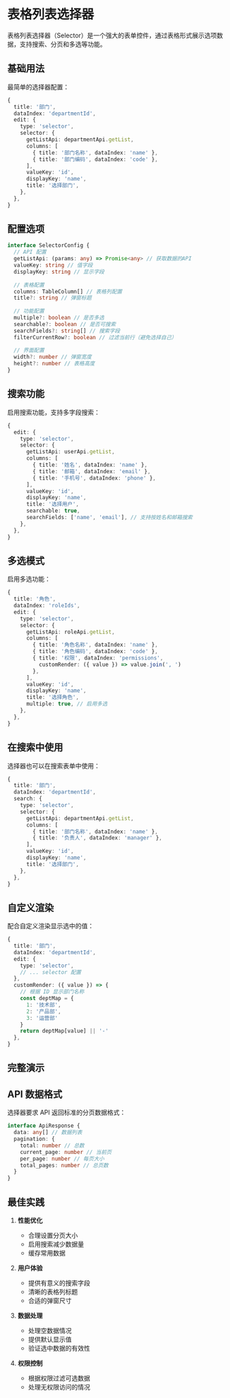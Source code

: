 # 表格列表选择器

表格列表选择器（Selector）是一个强大的表单控件，通过表格形式展示选项数据，支持搜索、分页和多选等功能。

## 基础用法

最简单的选择器配置：

```ts
{
  title: '部门',
  dataIndex: 'departmentId',
  edit: {
    type: 'selector',
    selector: {
      getListApi: departmentApi.getList,
      columns: [
        { title: '部门名称', dataIndex: 'name' },
        { title: '部门编码', dataIndex: 'code' },
      ],
      valueKey: 'id',
      displayKey: 'name',
      title: '选择部门',
    },
  },
}
```

## 配置选项

```ts
interface SelectorConfig {
  // API 配置
  getListApi: (params: any) => Promise<any> // 获取数据的API
  valueKey: string // 值字段
  displayKey: string // 显示字段
  
  // 表格配置
  columns: TableColumn[] // 表格列配置
  title?: string // 弹窗标题
  
  // 功能配置
  multiple?: boolean // 是否多选
  searchable?: boolean // 是否可搜索
  searchFields?: string[] // 搜索字段
  filterCurrentRow?: boolean // 过滤当前行（避免选择自己）
  
  // 界面配置
  width?: number // 弹窗宽度
  height?: number // 表格高度
}
```

## 搜索功能

启用搜索功能，支持多字段搜索：

```ts
{
  edit: {
    type: 'selector',
    selector: {
      getListApi: userApi.getList,
      columns: [
        { title: '姓名', dataIndex: 'name' },
        { title: '邮箱', dataIndex: 'email' },
        { title: '手机号', dataIndex: 'phone' },
      ],
      valueKey: 'id',
      displayKey: 'name',
      title: '选择用户',
      searchable: true,
      searchFields: ['name', 'email'], // 支持按姓名和邮箱搜索
    },
  },
}
```

## 多选模式

启用多选功能：

```ts
{
  title: '角色',
  dataIndex: 'roleIds',
  edit: {
    type: 'selector',
    selector: {
      getListApi: roleApi.getList,
      columns: [
        { title: '角色名称', dataIndex: 'name' },
        { title: '角色编码', dataIndex: 'code' },
        { title: '权限', dataIndex: 'permissions', 
          customRender: ({ value }) => value.join(', ') 
        },
      ],
      valueKey: 'id',
      displayKey: 'name',
      title: '选择角色',
      multiple: true, // 启用多选
    },
  },
}
```

## 在搜索中使用

选择器也可以在搜索表单中使用：

```ts
{
  title: '部门',
  dataIndex: 'departmentId',
  search: {
    type: 'selector',
    selector: {
      getListApi: departmentApi.getList,
      columns: [
        { title: '部门名称', dataIndex: 'name' },
        { title: '负责人', dataIndex: 'manager' },
      ],
      valueKey: 'id',
      displayKey: 'name',
      title: '选择部门',
    },
  },
}
```

## 自定义渲染

配合自定义渲染显示选中的值：

```ts
{
  title: '部门',
  dataIndex: 'departmentId',
  edit: {
    type: 'selector',
    // ... selector 配置
  },
  customRender: ({ value }) => {
    // 根据 ID 显示部门名称
    const deptMap = {
      1: '技术部',
      2: '产品部',
      3: '运营部'
    }
    return deptMap[value] || '-'
  },
}
```

## 完整演示

<demo vue="../demos/integration/selector-demo.vue" title="选择器综合示例" description="演示各种选择器的使用场景，包括部门选择、角色多选、上级选择等"></demo>

## API 数据格式

选择器要求 API 返回标准的分页数据格式：

```ts
interface ApiResponse {
  data: any[] // 数据列表
  pagination: {
    total: number // 总数
    current_page: number // 当前页
    per_page: number // 每页大小
    total_pages: number // 总页数
  }
}
```

## 最佳实践

1. **性能优化**
   - 合理设置分页大小
   - 启用搜索减少数据量
   - 缓存常用数据

2. **用户体验**
   - 提供有意义的搜索字段
   - 清晰的表格列标题
   - 合适的弹窗尺寸

3. **数据处理**
   - 处理空数据情况
   - 提供默认显示值
   - 验证选中数据的有效性

4. **权限控制**
   - 根据权限过滤可选数据
   - 处理无权限访问的情况